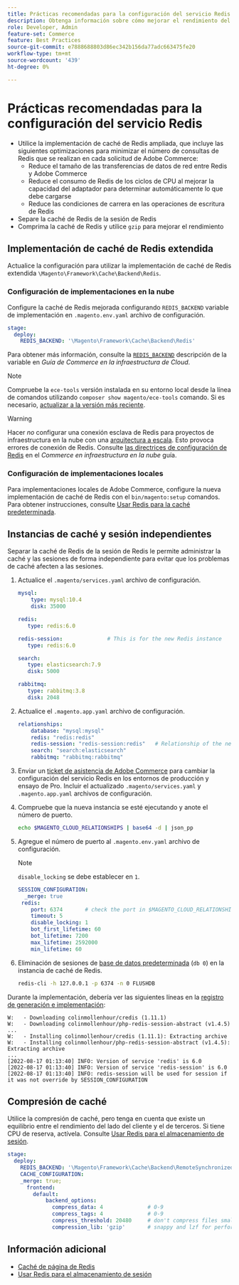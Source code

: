 ```yaml
---
title: Prácticas recomendadas para la configuración del servicio Redis
description: Obtenga información sobre cómo mejorar el rendimiento del almacenamiento en caché mediante la implementación de caché de Redis extendida para Adobe Commerce.
role: Developer, Admin
feature-set: Commerce
feature: Best Practices
source-git-commit: e7888688803d86ec342b156da77adc663475fe20
workflow-type: tm+mt
source-wordcount: '439'
ht-degree: 0%

---
```



# Prácticas recomendadas para la configuración del servicio Redis

- Utilice la implementación de caché de Redis ampliada, que incluye las siguientes optimizaciones para minimizar el número de consultas de Redis que se realizan en cada solicitud de Adobe Commerce:
   - Reduce el tamaño de las transferencias de datos de red entre Redis y Adobe Commerce
   - Reduce el consumo de Redis de los ciclos de CPU al mejorar la capacidad del adaptador para determinar automáticamente lo que debe cargarse
   - Reduce las condiciones de carrera en las operaciones de escritura de Redis
- Separe la caché de Redis de la sesión de Redis
- Comprima la caché de Redis y utilice `gzip` para mejorar el rendimiento

## Implementación de caché de Redis extendida

Actualice la configuración para utilizar la implementación de caché de Redis extendida `\Magento\Framework\Cache\Backend\Redis`.

### Configuración de implementaciones en la nube

Configure la caché de Redis mejorada configurando `REDIS_BACKEND` variable de implementación en `.magento.env.yaml` archivo de configuración.

```yaml
stage:
  deploy:
    REDIS_BACKEND: '\Magento\Framework\Cache\Backend\Redis'
```

Para obtener más información, consulte la [`REDIS_BACKEND`](https://experienceleague.adobe.com/docs/commerce-cloud-service/user-guide/configure/env/stage/variables-deploy.html#redis_backend) descripción de la variable en _Guía de Commerce en la infraestructura de Cloud_.

>[!NOTE]
>
> Compruebe la `ece-tools` versión instalada en su entorno local desde la línea de comandos utilizando `composer show magento/ece-tools` comando. Si es necesario, [actualizar a la versión más reciente](https://experienceleague.adobe.com/docs/commerce-cloud-service/user-guide/dev-tools/ece-tools/update-package.html).

>[!WARNING]
>
>Hacer _no_ configurar una conexión esclava de Redis para proyectos de infraestructura en la nube con una [arquitectura a escala](https://experienceleague.adobe.com/docs/commerce-cloud-service/user-guide/architecture/scaled-architecture.html). Esto provoca errores de conexión de Redis. Consulte [las directrices de configuración de Redis](https://experienceleague.adobe.com/docs/commerce-cloud-service/user-guide/configure/env/stage/variables-deploy.html#redis_use_slave_connection) en el _Commerce en infraestructura en la nube_ guía.

### Configuración de implementaciones locales

Para implementaciones locales de Adobe Commerce, configure la nueva implementación de caché de Redis con el `bin/magento:setup` comandos. Para obtener instrucciones, consulte [Usar Redis para la caché predeterminada](../../../configuration/cache/redis-pg-cache.md#configure-redis-page-caching).

## Instancias de caché y sesión independientes

Separar la caché de Redis de la sesión de Redis le permite administrar la caché y las sesiones de forma independiente para evitar que los problemas de caché afecten a las sesiones.

1. Actualice el `.magento/services.yaml` archivo de configuración.

   ```yaml
   mysql:
       type: mysql:10.4
       disk: 35000
   
   redis:
      type: redis:6.0
   
   redis-session:              # This is for the new Redis instance
      type: redis:6.0
   
   search:
      type: elasticsearch:7.9
      disk: 5000
   
   rabbitmq:
      type: rabbitmq:3.8
      disk: 2048
   ```

1. Actualice el `.magento.app.yaml` archivo de configuración.

   ```yaml
   relationships:
       database: "mysql:mysql"
       redis: "redis:redis"
       redis-session: "redis-session:redis"   # Relationship of the new Redis instance
       search: "search:elasticsearch"
       rabbitmq: "rabbitmq:rabbitmq"
   ```

1. Enviar un [ticket de asistencia de Adobe Commerce](https://experienceleague.adobe.com/docs/commerce-knowledge-base/kb/help-center-guide/magento-help-center-user-guide.html#submit-ticket) para cambiar la configuración del servicio Redis en los entornos de producción y ensayo de Pro. Incluir el actualizado `.magento/services.yaml` y `.magento.app.yaml` archivos de configuración.

1. Compruebe que la nueva instancia se esté ejecutando y anote el número de puerto.

   ```bash
   echo $MAGENTO_CLOUD_RELATIONSHIPS | base64 -d | json_pp
   ```

1. Agregue el número de puerto al `.magento.env.yaml` archivo de configuración.

   >[!NOTE]
   >`disable_locking` se debe establecer en `1`.

   ```yaml
   SESSION_CONFIGURATION:
     _merge: true
    redis:
       port: 6374       # check the port in $MAGENTO_CLOUD_RELATIONSHIPS
       timeout: 5
       disable_locking: 1
       bot_first_lifetime: 60
       bot_lifetime: 7200
       max_lifetime: 2592000
       min_lifetime: 60
   ```

1. Eliminación de sesiones de [base de datos predeterminada](../../../configuration/cache/redis-pg-cache.md) (`db 0`) en la instancia de caché de Redis.

   ```bash
   redis-cli -h 127.0.0.1 -p 6374 -n 0 FLUSHDB
   ```

Durante la implementación, debería ver las siguientes líneas en la [registro de generación e implementación](https://experienceleague.adobe.com/docs/commerce-cloud-service/user-guide/develop/test/log-locations.html#build-and-deploy-logs):

```terminal
W:   - Downloading colinmollenhour/credis (1.11.1)
W:   - Downloading colinmollenhour/php-redis-session-abstract (v1.4.5)
...
W:   - Installing colinmollenhour/credis (1.11.1): Extracting archive
W:   - Installing colinmollenhour/php-redis-session-abstract (v1.4.5): Extracting archive
...
[2022-08-17 01:13:40] INFO: Version of service 'redis' is 6.0
[2022-08-17 01:13:40] INFO: Version of service 'redis-session' is 6.0
[2022-08-17 01:13:40] INFO: redis-session will be used for session if it was not override by SESSION_CONFIGURATION
```

## Compresión de caché

Utilice la compresión de caché, pero tenga en cuenta que existe un equilibrio entre el rendimiento del lado del cliente y el de terceros. Si tiene CPU de reserva, actívela. Consulte [Usar Redis para el almacenamiento de sesión](../../../configuration/cache/redis-session.md).

```yaml
stage:
  deploy:
    REDIS_BACKEND: '\Magento\Framework\Cache\Backend\RemoteSynchronizedCache'
    CACHE_CONFIGURATION:
    _merge: true;
      frontend:
        default:
            backend_options:
              compress_data: 4              # 0-9
              compress_tags: 4              # 0-9
              compress_threshold: 20480     # don't compress files smaller than this value
              compression_lib: 'gzip'       # snappy and lzf for performance, gzip for high compression (~69%)
```

## Información adicional

- [Caché de página de Redis](../../../configuration/cache/redis-pg-cache.md)
- [Usar Redis para el almacenamiento de sesión](../../../configuration/cache/redis-session.md)
